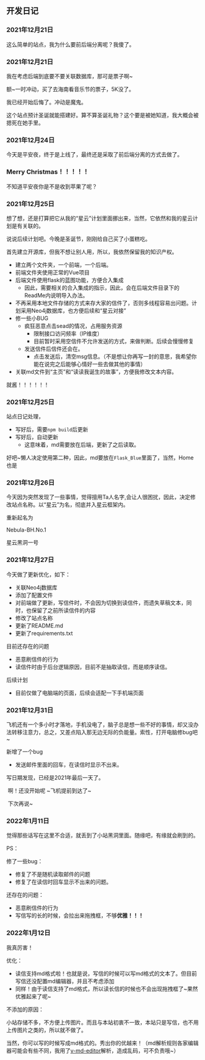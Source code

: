 ## 开发日记

### 2021年12月21日

这么简单的站点，我为什么要前后端分离呢？我傻了。

### 2021年12月21日

我在考虑后端到底要不要关联数据库，那可是票子啊~

额~一时冲动，买了去海南看音乐节的票子，5K没了。

我已经开始后悔了。冲动是魔鬼。

这个站点预计圣诞就能搭建好。算不算圣诞礼物？这个要是被她知道，我大概会被摁死在她手里。

### 2021年12月24日

今天是平安夜，终于是上线了，最终还是采取了前后端分离的方式去做了。

### Merry Christmas！！！！！

不知道平安夜你是不是收到苹果了呢？

### 2021年12月25日

想了想，还是打算把它从我的“星云”计划里面挪出来，当然，它依然和我的星云计划是有关联的。

说说后续计划吧。今晚是圣诞节，刚刚给自己买了小蛋糕吃。

首先建立开源库，但我不想让别人用，所以，我依然保留我的知识产权。

- 建立两个文件夹，一个前端，一个后端。
- 前端文件夹使用正常的Vue项目
- 后端文件使用flask的蓝图功能，方便合入集成
  - 因此，需要相关的合入集成的指示，因此，会在后端文件目录下的ReadMe内说明导入办法。
- 不再采用本地文件存储的方式来存大家的信件了，否则多线程容易出问题。计划采用Neo4j数据库，也方便后续和“星云对接”
- 修一些小BUG
  - 疯狂恶意点击sead的情况，占用服务资源
    - 限制接口访问频率（IP维度）
    - 目前暂时采用空信件不允许发送的方式，来做判断。后续会慢慢修复
  - 发送信件后信件还会在。
    - 点击发送后，清空msg信息。（不是想让你再写一封的意思，我希望你能在说完之后能够心情好一些去做其他的事情）
- 关联md文件到“主页”和“读读我诞生的故事”，方便我修改文本内容。

就酱！！！！！！



### 2021年12月25日

站点日记处理，

- 写好后，需要`npm build`后更新
- 写好后，自动更新
  - 这意味着，md需要放在后端，更新了之后读取。

好吧~懒人决定使用第二种，因此，md要放在`Flask_Blue`里面了，当然，Home也是

### 2021年12月26日

今天因为突然发现了一些事情，觉得擅用Ta人名字,会让人很困扰，因此，决定修改站点名称。以“星云”为名，彻底并入星云框架内。

重新起名为

Nebula-BH.No.1

星云黑洞一号

### 2021年12月27日

今天做了更新优化，如下：

- 关联Neo4j数据库
- 添加了配置文件
- 对前端做了更新，写信件时，不会因为切换到读信件，而遗失草稿文本，同时，也保留了之前所读信件的内容
- 修改了站点名称
- 更新了README.md
- 更新了requirements.txt

目前还存在的问题

- 恶意刷信件的行为
- 读信件时由于后台逻辑原因，目前不是抽取读信，而是顺序读信。

后续计划

- 目前仅做了电脑端的页面，后续会适配一下手机端页面



### 2021年12月31日

飞机还有一个多小时才落地，手机没电了，脑子总是想一些不好的事情，却又没办法转移注意力，总之，又差点陷入那无边无际的负能量。索性，打开电脑修bug吧~

新增了一个bug

- 发送邮件里面的回车，在读信时显示不出来。

写日期发现，已经是2021年最后一天了。

​	啊！还没开始呢 ~飞机提前到达了~

​	下次再说~

### 2022年1月11日

觉得那些话写在这里不合适，就丢到了小站黑洞里面。随缘吧，有缘就会刷到的。

PS：

修了一些bug：

- 修复了不是随机读取邮件的问题
- 修复了在读信时回车显示不出来的问题。

还存在的问题：

- 恶意刷信件的行为
- 写信写的长的时候，会拉出来拖拽框，不够**优雅！！！**

### 2022年1月12日

我真厉害！

优化：

- 读信支持md格式啦！也就是说，写信的时候可以写md格式的文本了。但目前写信还没配置md编辑器，并且不考虑添加
- 同样！由于读信支持了md格式，所以读长信的时候也不会出现拖拽框了~果然优雅起来了呢~

不添加的原因：

小站存储不多，不方便上传图片。而且与本站初衷不一致，本站只是写信，也不用上传图片之类的，所以就不做了。

当然，你可以写的时候写成md格式的。秀出你的优越来！（md解析规则各家编辑器可能会有些不同，我用了[v-md-editor](https://code-farmer-i.github.io/vue-markdown-editor/zh/)解析，造成乱码，可不负责哦~）



